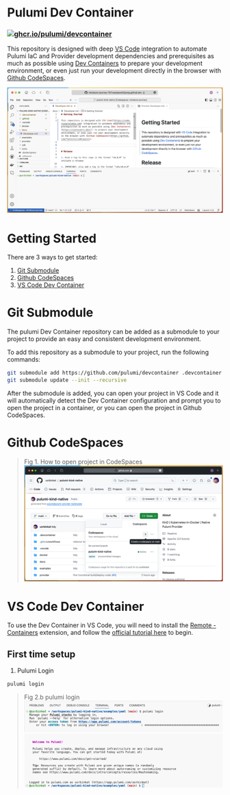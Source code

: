 # Pulumi Dev Container

### [![ghcr.io/pulumi/devcontainer](https://github.com/pulumi/devcontainer/actions/workflows/build.yaml/badge.svg?branch=main)](https://github.com/pulumi/devcontainer/actions/workflows/build.yaml)

This repository is designed with deep [VS Code](https://code.visualstudio.com) integration to automate Pulumi IaC and Provider development dependencies and prerequisites as much as possible using [Dev Containers](https://containers.dev/) to prepare your development environment, or even just run your development directly in the browser with [Github CodeSpaces](https://github.com/features/codespaces).

![CodeSpaces Screenshot](./.github/assets/codespaces.png)

# Getting Started

There are 3 ways to get started:

1. [Git Submodule](#git-submodule)
1. [Github CodeSpaces](#github-codespaces)
1. [VS Code Dev Container](#vs-code-dev-container)

# Git Submodule

The pulumi Dev Container repository can be added as a submodule to your project to provide an easy and consistent development environment.

To add this repository as a submodule to your project, run the following commands:

```bash
git submodule add https://github.com/pulumi/devcontainer .devcontainer
git submodule update --init --recursive
```

After the submodule is added, you can open your project in VS Code and it will automatically detect the Dev Container configuration and prompt you to open the project in a container, or you can open the project in Github CodeSpaces.

# Github CodeSpaces

> Fig 1. How to open project in CodeSpaces
![How to open repository in CodeSpaces](./.github/assets/gh-open-codespaces.png)

# VS Code Dev Container

To use the Dev Container in VS Code, you will need to install the [Remote - Containers](https://marketplace.visualstudio.com/items?itemName=ms-vscode-remote.remote-containers) extension, and follow the [official tutorial here](https://code.visualstudio.com/docs/devcontainers/tutorial) to begin.

## First time setup

1. Pulumi Login

```bash
pulumi login
```

> Fig 2.b pulumi login
![Pulumi login](./.github/assets/pulumi-login.png)
![Pulumi login complete](./.github/assets/pulumi-login-complete.png)
